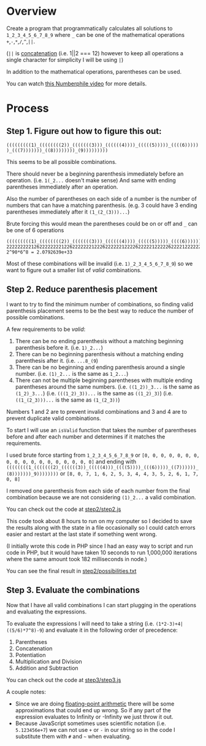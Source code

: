 # Overview

Create a program that programmatically calculates all solutions to `1_2_3_4_5_6_7_8_9` where `_` can be one of the mathematical operations
`+`,`-`,`*`,`/`,`^`,`||`.

(`||` is [concatenation](https://en.wikipedia.org/wiki/Concatenation_%28mathematics%29#Calculation) (i.e. 1||2 === 12) however to keep all operations a single character for simplicity I will be using `|`)

In addition to the mathematical operations, parentheses can be used.

You can watch [this Numberphile video](https://www.youtube.com/watch?v=-ruC5A9EzzE) for more details.

# Process

## Step 1. Figure out how to figure this out:

`(((((((((1)_((((((((2))_(((((((3)))_((((((4))))_(((((5)))))_((((6))))))_(((7)))))))_((8))))))))_(9)))))))))`

This seems to be all possible combinations.

There should never be a beginning parenthesis immediately before an operation. (i.e. `1(_2...` doesn't make sense) And same with ending
parentheses immediately after an operation.

Also the number of parentheses on each side of a number is the number of numbers that can have a matching parenthesis. (e.g. 3 could have 3
	ending parentheses immediately after it `(1_(2_(3)))...`)

Brute forcing this would mean the parentheses could be on or off and `_` can be one of 6 operations

```
(((((((((1)_((((((((2))_(((((((3)))_((((((4))))_(((((5)))))_((((6))))))_(((7)))))))_((8))))))))_(9)))))))))
22222222212622222222122622222221222622222212222622222122222622221222222622212222222622122222222621222222222
2^90*6^8 = 2.0792639e+33
```

Most of these combinations will be invalid (i.e. `1)_2_3_4_5_6_7_8_9`) so we want to figure out a smaller list of *valid* combinations.

## Step 2. Reduce parenthesis placement

I want to try to find the minimum number of combinations, so finding valid parenthesis placement seems to be the best way to reduce the number
of possible combinations.

A few requirements to be *valid*:

1.  There can be no ending parenthesis without a matching beginning parenthesis before it. (i.e. `1)_2...`)
2.  There can be no beginning parenthesis without a matching ending parenthesis after it. (i.e. `...8_(9`)
3.  There can be no beginning and ending parenthesis around a single number. (i.e. `(1)_2...` is the same as `1_2...`)
4.  There can not be multiple beginning parentheses with multiple ending parentheses around the same numbers. (i.e. `((1_2))_3...` is the same
    as `(1_2)_3...`) (i.e. `(((1_2)_3))...` is the same as `((1_2)_3)`) (i.e. `((1_(2_3)))...` is the same as `(1_(2_3))`)

Numbers 1 and 2 are to prevent invalid combinations and 3 and 4 are to prevent duplicate valid combinations.

To start I will use an `isValid` function that takes the number of parentheses before and after each number and determines if it matches the
requirements.

I used brute force starting from `1_2_3_4_5_6_7_8_9` or `[0, 0, 0, 0, 0, 0, 0, 0, 0, 0, 0, 0, 0, 0, 0, 0, 0, 0]` and ending with
`((((((((1_(((((((2)_((((((3))_(((((4)))_((((5))))_(((6)))))_((7))))))_(8)))))))_9))))))))` or
`[8, 0, 7, 1, 6, 2, 5, 3, 4, 4, 3, 5, 2, 6, 1, 7, 0, 8]`

I removed one parenthesis from each side of each number from the final combination because we are not considering `(1)_2...` a valid combination.

You can check out the code at [step2/step2.js](./step2/step2.js)

This code took about 8 hours to run on my computer so I decided to save the results along with the state in a file occasionally so I could
catch errors easier and restart at the last state if something went wrong.

(I initially wrote this code in PHP since I had an easy way to script and run code in PHP, but it would have taken 10 seconds to run 1,000,000
iterations where the same amount took 182 milliseconds in node.)

You can see the final result in [step2/possibilities.txt](./step2/possibilities.txt)

## Step 3. Evaluate the combinations

Now that I have all valid combinations I can start plugging in the operations and evaluating the expressions.

To evaluate the expressions I will need to take a string (i.e. `(1*2-3)+4|((5/6)*7^8)-9`) and evaluate it in the following order of precedence:

1.  Parentheses
2.  Concatenation
3.  Potentiation
4.  Multiplication and Division
5.  Addition and Subtraction

You can check out the code at [step3/step3.js](./step3/step3.js)

A couple notes:

-   Since we are doing [floating-point arithmetic](https://docs.oracle.com/cd/E19957-01/806-3568/ncg_goldberg.html) there will be some approximations that could end up wrong. So if any part of the expression evaluates to Infinity or -Infinity we just throw it out.
-   Because JavaScript sometimes uses scientific notation (i.e. `5.123456e+7`) we can not use `+` or `-` in our string so in the code I substitute them with `#` and `~` when evaluating.
